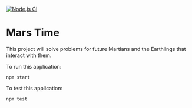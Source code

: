 [![Node.js CI](https://github.com/brettclanton001/mars-time/actions/workflows/node.js.yml/badge.svg)](https://github.com/brettclanton001/mars-time/actions/workflows/node.js.yml)

# Mars Time

This project will solve problems for future Martians and the Earthlings that interact with them.

To run this application:

```
npm start
```

To test this application:
```
npm test
```
